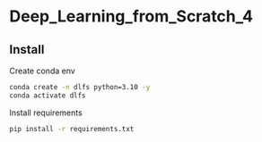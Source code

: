 # Deep_Learning_from_Scratch_4

## Install

Create conda env
```bash
conda create -n dlfs python=3.10 -y
conda activate dlfs
```

Install requirements
```bash
pip install -r requirements.txt
```
 